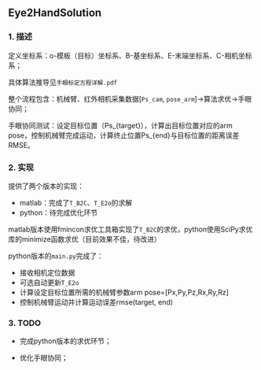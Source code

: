 ## Eye2HandSolution

### 1. 描述

定义坐标系：o-模板（目标）坐标系、B-基坐标系、E-末端坐标系、C-相机坐标系；

具体算法推导见`手眼标定方程详解.pdf`

整个流程包含：机械臂、红外相机采集数据[`Ps_cam`, `pose_arm`]->算法求优->手眼协同；

手眼协同测试：设定目标位置（Ps_{target}），计算出目标位置对应的arm pose，控制机械臂完成运动，计算终止位置Ps_{end}与目标位置的距离误差RMSE。

### 2. 实现

提供了两个版本的实现：

- matlab：完成了`T_B2C`、`T_E2o`的求解
- python：待完成优化环节

matlab版本使用fmincon求优工具箱实现了`T_B2C`的求优，python使用SciPy求优库的minimize函数求优（目前效果不佳，待改进）

python版本的`main.py`完成了：
- 接收相机定位数据
- 可选自动更新`T_E2o`
- 计算设定目标位置所需的机械臂参数arm pose=[Px,Py,Pz,Rx,Ry,Rz]
- 控制机械臂运动并计算运动误差rmse(target, end)

### 3. TODO

- 完成python版本的求优环节；

- 优化手眼协同；
